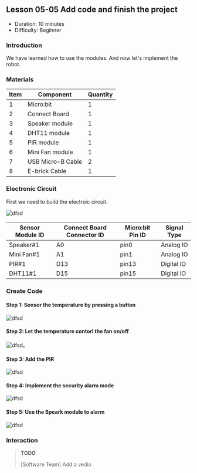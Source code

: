 ## Lesson 05-05 Add code and finish the project

- Duration: 10 minutes
- Difficulty: Beginner

### Introduction

We have learned how to use the modules. And now let's implement the robot.

### Materials
| Item | Component         | Quantity |
| ---- | ----------------- | -------- |
| 1    | Micro:bit         | 1        |
| 2    | Connect Board     | 1        |
| 3    | Speaker module    | 1        |
| 4    | DHT11 module      | 1        |
| 5    | PIR module        | 1        |
| 6    | Mini Fan module   | 1        |
| 7    | USB Micro-B Cable | 2        |
| 8    | E-brick Cable     | 1        |

### Electronic Circuit

First we need to build the electroic circuit.

![dfsd](./_image/lesson-05-05/electronic_circuit.png)

| Sensor Module ID | Connect Board Connector ID | Micro:bit Pin ID | Signal Type |
| ---------------- | -------------------------- | ---------------- | ----------- |
| Speaker#1        | A0                         | pin0             | Analog IO   |
| Mini Fan#1       | A1                         | pin1             | Analog IO   |
| PIR#1            | D13                        | pin13            | Digital IO  |
| DHT11#1          | D15                        | pin15            | Digital IO  |


### Create Code

#### Step 1: Sensor the temperature by pressing a button

 ![dfsd](./_image/lesson-05-05/button-dht11.png)



#### Step 2: Let the temperature contorl the fan on/off

 ![dfsd](./_image/lesson-05-05/button-dht-fan.png)。

#### Step 3: Add the PIR

 ![dfsd](./_image/lesson-05-05/button-dht-fan-pir.png)

#### Step 4: Implement the security alarm mode

 ![dfsd](./_image/lesson-05-05/guard.png)



#### Step 5: Use the Speark module to alarm

 ![dfsd](./_image/lesson-05-05/speaker.png)

### Interaction

> **TODO**
>
> [Software Team] Add a vedio
